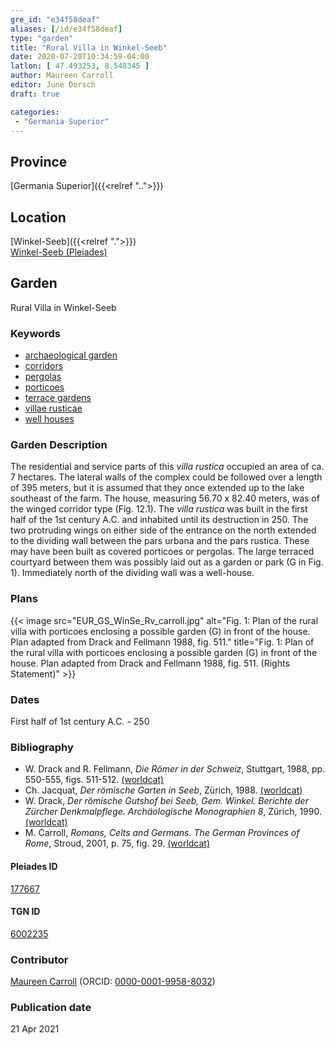 ```yaml
---
gre_id: "e34f58deaf"
aliases: [/id/e34f58deaf]
type: "garden"
title: "Rural Villa in Winkel-Seeb"
date: 2020-07-20T10:34:59-04:00
latlon: [ 47.493253, 8.548345 ]
author: Maureen Carroll
editor: June Dorsch
draft: true

categories:
 - "Germania Superior"
---
```


## Province

[Germania Superior]({{<relref "..">}})  

<!--### Province Description-->

<!-- DESCRIPTION -->


## Location

[Winkel-Seeb]({{<relref ".">}}) \
[Winkel-Seeb (Pleiades)](https://pleiades.stoa.org/places/177667)

<!--### Location Description-->

<!-- LEAVE THIS BLANK FOR NOW -->

<!--## Sublocation-->

<!--
[AREA WITHIN LOCATION, LIKE “PALATINE HILL”](GEOREFERENCE LINK)
A sublocation is any area larger than an individual garden, but located within a location. I would always try to include a link to a controlled vocabulary here if possible. This ID may well be different from the Garden ID, e.g., Pompeii versus a Garden in one of the houses which has its own Pleiades ID.
-->

<!--### Sublocation Description-->

<!-- DESCRIPTION -->

## Garden

Rural Villa in Winkel-Seeb

### Keywords

- [archaeological garden](#)
- [corridors](http://vocab.getty.edu/page/aat/300004294)
- [pergolas](http://vocab.getty.edu/page/aat/300006783)
- [porticoes](http://vocab.getty.edu/page/aat/300004145)
- [terrace gardens](http://vocab.getty.edu/page/aat/300404778)
- [villae rusticae](http://vocab.getty.edu/page/aat/300005518)
- [well houses](http://vocab.getty.edu/page/aat/300008017)

### Garden Description

The residential and service parts of this *villa rustica* occupied an area of ca. 7 hectares. The lateral walls of the complex could be followed over a length of 395 meters, but it is assumed that they once extended up to the lake southeast of the farm. The house, measuring 56.70 x 82.40 meters, was of the winged corridor type (Fig. 12.1). The *villa rustica* was built in the first half of the 1st century A.C. and inhabited until its destruction in 250. The two protruding wings on either side of the entrance on the north extended to the dividing wall between the pars urbana and the pars rustica. These may have been built as covered porticoes or pergolas. The large terraced courtyard between them was possibly laid out as a garden or park (G in Fig. 1). Immediately north of the dividing wall was a well-house.

<!--### Maps-->

<!--
{{< image src="image_name.ext" alt="alt_text" title="CAPTION" >}}
-->

### Plans

{{< image src="EUR_GS_WinSe_Rv_carroll.jpg" alt="Fig. 1: Plan of the rural villa with porticoes enclosing a possible garden (G) in front of the house. Plan adapted from Drack and Fellmann 1988, fig. 511." title="Fig. 1: Plan of the rural villa with porticoes enclosing a possible garden (G) in front of the house. Plan adapted from Drack and Fellmann 1988, fig. 511. (Rights Statement)" >}}

<!--### Images-->

<!--
{{< image src="image_name.ext" alt="alt_text" title="CAPTION" >}}
-->

### Dates

First half of 1st century A.C. - 250

### Bibliography

* W. Drack and R. Fellmann, *Die Römer in der Schweiz*, Stuttgart, 1988, pp. 550-555, figs. 511-512. [(worldcat)](http://www.worldcat.org/oclc/639129078)
* Ch. Jacquat, *Der römische Garten in Seeb*, Zürich, 1988. [(worldcat)](http://www.worldcat.org/oclc/883206952)
* W. Drack, *Der römische Gutshof bei Seeb, Gem. Winkel. Berichte der Zürcher Denkmalpflege. Archäologische Monographien 8*, Zürich, 1990. [(worldcat)](http://www.worldcat.org/oclc/468251890)
* M. Carroll, *Romans, Celts and Germans. The German Provinces of Rome*, Stroud, 2001, p. 75, fig. 29. [(worldcat)](http://www.worldcat.org/oclc/1120840822)

<!--#### Periodo ID-->

<!-- [PERIODO_ID](https://pleiades.stoa.org/places/PLEIADES_ID) -->

#### Pleiades ID

[177667](https://pleiades.stoa.org/places/177667)

#### TGN ID

[6002235](http://vocab.getty.edu/page/tgn/6002235)

### Contributor

[Maureen Carroll](https://www.sheffield.ac.uk/archaeology/our-people/academic-staff/maureen-carroll) (ORCID: [0000-0001-9958-8032](https://orcid.org/0000-0001-9958-8032))

### Publication date


21 Apr 2021

<!--### Related articles-->

<!-- Links to other related articles. Leave blank for now -->